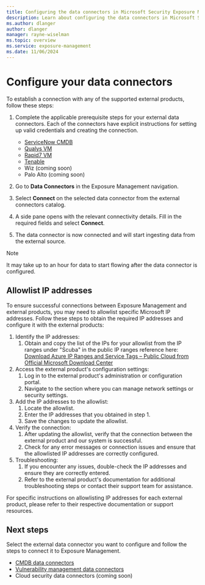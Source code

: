```yaml
---
title: Configuring the data connectors in Microsoft Security Exposure Management
description: Learn about configuring the data connectors in Microsoft Security Exposure Management.
ms.author: dlanger
author: dlanger
manager: rayne-wiselman
ms.topic: overview
ms.service: exposure-management
ms.date: 11/06/2024
---
```


# Configure your data connectors

To establish a connection with any of the supported external products, follow these steps:

1. Complete the applicable prerequisite steps for your external data connectors.
   Each of the connectors have explicit instructions for setting up valid credentials and creating the connection.
     - [ServiceNow CMDB](ServiceNow-data-connector.md)
     - [Qualys VM](Qualys-data-connector.md)
     - [Rapid7 VM](Rapid7-data-connector.md)
     - [Tenable](Tenable-data-connector.md)
     - Wiz (coming soon)
     - Palo Alto (coming soon)

2. Go to **Data Connectors** in the Exposure Management navigation.
3. Select **Connect** on the selected data connector from the external connectors catalog.
4. A side pane opens with the relevant connectivity details. Fill in the required fields and select **Connect**.
5. The data connector is now connected and will start ingesting data from the external source.

> [!Note]
> It may take up to an hour for data to start flowing after the data connector is configured.

## Allowlist IP addresses

To ensure successful connections between Exposure Management and external products, you may need to allowlist specific Microsoft IP addresses. Follow these steps to obtain the required IP addresses and configure it with the external products:

1. Identify the IP addresses:
   1. Obtain and copy the list of the IPs for your allowlist from the IP ranges under "Scuba" in the public IP ranges reference here: [Download Azure IP Ranges and Service Tags – Public Cloud from Official Microsoft Download Center](https://www.microsoft.com/en-us/download/details.aspx?id=56519)
2. Access the external product's configuration settings:
   1. Log in to the external product's administration or configuration portal.
   2. Navigate to the section where you can manage network settings or security settings.
3. Add the IP addresses to the allowlist:
   1. Locate the allowlist.
   2. Enter the IP addresses that you obtained in step 1.
   3. Save the changes to update the allowlist.
4. Verify the connection:
   1. After updating the allowlist, verify that the connection between the external product and our system is successful.
   2. Check for any error messages or connection issues and ensure that the allowlisted IP addresses are correctly configured.
5. Troubleshooting:
   1. If you encounter any issues, double-check the IP addresses and ensure they are correctly entered.
   2. Refer to the external product's documentation for additional troubleshooting steps or contact their support team for assistance.

For specific instructions on allowlisting IP addresses for each external product, please refer to their respective documentation or support resources.

## Next steps

Select the external data connector you want to configure and follow the steps to connect it to Exposure Management.

- [CMDB data connectors](ServiceNow-data-connector.md)
- [Vulnerability management data connectors](Qualys-data-connector.md)
- Cloud security data connectors (coming soon)
